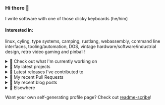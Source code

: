### Hi there 👋

I write software with one of those clicky keyboards (he/him)

#### Interested in:
linux, cyling, type systems, camping, rustlang, webassembly, command line interfaces, tooling/automation, DOS, vintage hardware/software/industrial design, retro video gaming and pinball!
<details><summary>👀 Check out what I'm currently working on</summary><br />

- [rickycodes/misterfpga_font_randomizer](https://github.com/rickycodes/misterfpga_font_randomizer) - randomise the font setting for MiSTer FPGA (today)
- [MetaMask/metamask-mobile](https://github.com/MetaMask/metamask-mobile) - Mobile web browser providing access to websites that use the Ethereum blockchain (1 month ago)
- [MetaMask/action-npm-publish](https://github.com/MetaMask/action-npm-publish) - GitHub Action to publish to NPM (2 months ago)
- [rickycodes/pve-no-subscription](https://github.com/rickycodes/pve-no-subscription) - Proxmox VE No-Subscription Removal (2 months ago)
- [MetaMask/metamask-extension](https://github.com/MetaMask/metamask-extension) - :globe_with_meridians: :electric_plug: The MetaMask browser extension enables browsing Ethereum blockchain enabled websites (2 months ago)
</details>

<details><summary>🌱 My latest projects</summary><br />

- [rickycodes/misterfpga_font_randomizer](https://github.com/rickycodes/misterfpga_font_randomizer) - randomise the font setting for MiSTer FPGA
- [rickycodes/win98config](https://github.com/rickycodes/win98config) - Example multi-boot setup for window98
- [rickycodes/kitties](https://github.com/rickycodes/kitties) - micro site to browse CryptoKitties
- [rickycodes/pve-no-subscription](https://github.com/rickycodes/pve-no-subscription) - Proxmox VE No-Subscription Removal
- [rickycodes/ftse-rs](https://github.com/rickycodes/ftse-rs) - scrape and filter hl.co.uk market summaries
</details>

<details><summary>🔭 Latest releases I've contributed to</summary><br />

- [rickycodes/misterfpga_font_randomizer](https://github.com/rickycodes/misterfpga_font_randomizer) ([v1.0.0](https://github.com/rickycodes/misterfpga_font_randomizer/releases/tag/v1.0.0), today) - randomise the font setting for MiSTer FPGA
- [MetaMask/core](https://github.com/MetaMask/core) ([v42.0.0](https://github.com/MetaMask/core/releases/tag/v42.0.0), 1 day ago) - This monorepo is a collection of packages used across multiple MetaMask clients
- [MetaMask/snaps-monorepo](https://github.com/MetaMask/snaps-monorepo) ([v0.29.0](https://github.com/MetaMask/snaps-monorepo/releases/tag/v0.29.0), 1 week ago) - Monorepo for Snaps dependencies.
- [MetaMask/metamask-extension](https://github.com/MetaMask/metamask-extension) ([v10.25.0](https://github.com/MetaMask/metamask-extension/releases/tag/v10.25.0), 1 week ago) - :globe_with_meridians: :electric_plug: The MetaMask browser extension enables browsing Ethereum blockchain enabled websites
- [MetaMask/metamask-desktop](https://github.com/MetaMask/metamask-desktop) ([@metamask/desktop@0.2.0](https://github.com/MetaMask/metamask-desktop/releases/tag/%40metamask/desktop%400.2.0), 1 week ago) - 🖥️ The MetaMask Desktop app is a companion app that improves the overall performance of the MetaMask Extension Flask build
</details>

<details><summary>🔨 My recent Pull Requests</summary><br />

- [remove extra zero balance account potentially created from seeking ahead](https://github.com/MetaMask/metamask-mobile/pull/5459) on [MetaMask/metamask-mobile](https://github.com/MetaMask/metamask-mobile) (1 month ago)
- [Use SHA instead of tag for action consumption](https://github.com/MetaMask/action-npm-publish/pull/21) on [MetaMask/action-npm-publish](https://github.com/MetaMask/action-npm-publish) (2 months ago)
- [Add step to &#34;Update shorthand major version tag&#34;](https://github.com/MetaMask/action-npm-publish/pull/20) on [MetaMask/action-npm-publish](https://github.com/MetaMask/action-npm-publish) (2 months ago)
- [Add release workflows](https://github.com/MetaMask/action-npm-publish/pull/15) on [MetaMask/action-npm-publish](https://github.com/MetaMask/action-npm-publish) (2 months ago)
- [Use npm for dependencies](https://github.com/MetaMask/metamask-mobile/pull/5324) on [MetaMask/metamask-mobile](https://github.com/MetaMask/metamask-mobile) (2 months ago)
</details>

<details><summary>📜 My recent blog posts</summary><br />

- [Publishing my Website to the peer-to-peer Web](//ricky.codes/blog/posts/publishing-to-the-peer-to-peer-web/) (4 years ago)
</details>

<details><summary>🔗 Elsewhere</summary><br />

- Web: https://ricky.codes
- Twitter: https://twitter.com/rickycodes
- Blog: https://ricky.codes/blog
</details>

Want your own self-generating profile page? Check out [readme-scribe](https://github.com/muesli/readme-scribe)!

